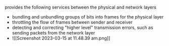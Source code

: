 
provides the following services between the physical and network layers
- bundling and unbundling groups of bits into frames for the physical layer 
- throttling the flow of frames between sender and receiver 
- detecting and correcting "higher level" transmission errors, such as sending packets from the network layer
- ![[Screenshot 2023-03-15 at 11.48.39 am.png]]